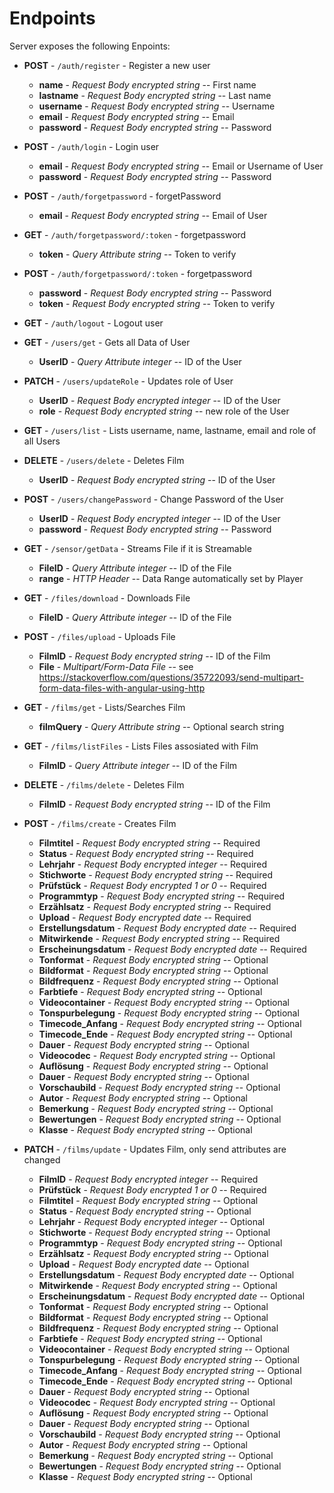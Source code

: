 # Endpoints

Server exposes the following Enpoints:

-   **POST** - `/auth/register` - Register a new user

    -   **name** - _Request Body encrypted string_ -- First name
    -   **lastname** - _Request Body encrypted string_ -- Last name
    -   **username** - _Request Body encrypted string_ -- Username
    -   **email** - _Request Body encrypted string_ -- Email
    -   **password** - _Request Body encrypted string_ -- Password

-   **POST** - `/auth/login` - Login user

    -   **email** - _Request Body encrypted string_ -- Email or Username of User
    -   **password** - _Request Body encrypted string_ -- Password

-   **POST** - `/auth/forgetpassword` - forgetPassword

    -   **email** - _Request Body encrypted string_ -- Email of User

-   **GET** - `/auth/forgetpassword/:token` - forgetpassword

    -   **token** - _Query Attribute string_ -- Token to verify

-   **POST** - `/auth/forgetpassword/:token` - forgetpassword

    -   **password** - _Request Body encrypted string_ -- Password
    -   **token** - _Request Body encrypted string_ -- Token to verify

-   **GET** - `/auth/logout` - Logout user

-   **GET** - `/users/get` - Gets all Data of User

    -   **UserID** - _Query Attribute integer_ -- ID of the User

-   **PATCH** - `/users/updateRole` - Updates role of User

    -   **UserID** - _Request Body encrypted integer_ -- ID of the User
    -   **role** - _Request Body encrypted string_ -- new role of the User

-   **GET** - `/users/list` - Lists username, name, lastname, email and role of all Users

-   **DELETE** - `/users/delete` - Deletes Film

    -   **UserID** - _Request Body encrypted string_ -- ID of the User

-   **POST** - `/users/changePassword` - Change Password of the User

    -   **UserID** - _Request Body encrypted integer_ -- ID of the User
    -   **password** - _Request Body encrypted string_ -- Password

-   **GET** - `/sensor/getData` - Streams File if it is Streamable

    -   **FileID** - _Query Attribute integer_ -- ID of the File
    -   **range** - _HTTP Header_ -- Data Range automatically set by Player

-   **GET** - `/files/download` - Downloads File

    -   **FileID** - _Query Attribute integer_ -- ID of the File

-   **POST** - `/files/upload` - Uploads File

    -   **FilmID** - _Request Body encrypted string_ -- ID of the Film
    -   **File** - _Multipart/Form-Data File_ -- see
        https://stackoverflow.com/questions/35722093/send-multipart-form-data-files-with-angular-using-http

-   **GET** - `/films/get` - Lists/Searches Film

    -   **filmQuery** - _Query Attribute string_ -- Optional search string

-   **GET** - `/films/listFiles` - Lists Files assosiated with Film

    -   **FilmID** - _Query Attribute integer_ -- ID of the Film

-   **DELETE** - `/films/delete` - Deletes Film

    -   **FilmID** - _Request Body encrypted string_ -- ID of the Film

-   **POST** - `/films/create` - Creates Film

    -   **Filmtitel** - _Request Body encrypted string_ -- Required
    -   **Status** - _Request Body encrypted string_ -- Required
    -   **Lehrjahr** - _Request Body encrypted integer_ -- Required
    -   **Stichworte** - _Request Body encrypted string_ -- Required
    -   **Prüfstück** - _Request Body encrypted 1 or 0_ -- Required
    -   **Programmtyp** - _Request Body encrypted string_ -- Required
    -   **Erzählsatz** - _Request Body encrypted string_ -- Required
    -   **Upload** - _Request Body encrypted date_ -- Required
    -   **Erstellungsdatum** - _Request Body encrypted date_ -- Required
    -   **Mitwirkende** - _Request Body encrypted string_ -- Required
    -   **Erscheinungsdatum** - _Request Body encrypted date_ -- Required
    -   **Tonformat** - _Request Body encrypted string_ -- Optional
    -   **Bildformat** - _Request Body encrypted string_ -- Optional
    -   **Bildfrequenz** - _Request Body encrypted string_ -- Optional
    -   **Farbtiefe** - _Request Body encrypted string_ -- Optional
    -   **Videocontainer** - _Request Body encrypted string_ -- Optional
    -   **Tonspurbelegung** - _Request Body encrypted string_ -- Optional
    -   **Timecode_Anfang** - _Request Body encrypted string_ -- Optional
    -   **Timecode_Ende** - _Request Body encrypted string_ -- Optional
    -   **Dauer** - _Request Body encrypted string_ -- Optional
    -   **Videocodec** - _Request Body encrypted string_ -- Optional
    -   **Auflösung** - _Request Body encrypted string_ -- Optional
    -   **Dauer** - _Request Body encrypted string_ -- Optional
    -   **Vorschaubild** - _Request Body encrypted string_ -- Optional
    -   **Autor** - _Request Body encrypted string_ -- Optional
    -   **Bemerkung** - _Request Body encrypted string_ -- Optional
    -   **Bewertungen** - _Request Body encrypted string_ -- Optional
    -   **Klasse** - _Request Body encrypted string_ -- Optional

-   **PATCH** - `/films/update` - Updates Film, only send attributes are changed

    -   **FilmID** - _Request Body encrypted integer_ -- Required
    -   **Prüfstück** - _Request Body encrypted 1 or 0_ -- Required
    -   **Filmtitel** - _Request Body encrypted string_ -- Optional
    -   **Status** - _Request Body encrypted string_ -- Optional
    -   **Lehrjahr** - _Request Body encrypted integer_ -- Optional
    -   **Stichworte** - _Request Body encrypted string_ -- Optional
    -   **Programmtyp** - _Request Body encrypted string_ -- Optional
    -   **Erzählsatz** - _Request Body encrypted string_ -- Optional
    -   **Upload** - _Request Body encrypted date_ -- Optional
    -   **Erstellungsdatum** - _Request Body encrypted date_ -- Optional
    -   **Mitwirkende** - _Request Body encrypted string_ -- Optional
    -   **Erscheinungsdatum** - _Request Body encrypted date_ -- Optional
    -   **Tonformat** - _Request Body encrypted string_ -- Optional
    -   **Bildformat** - _Request Body encrypted string_ -- Optional
    -   **Bildfrequenz** - _Request Body encrypted string_ -- Optional
    -   **Farbtiefe** - _Request Body encrypted string_ -- Optional
    -   **Videocontainer** - _Request Body encrypted string_ -- Optional
    -   **Tonspurbelegung** - _Request Body encrypted string_ -- Optional
    -   **Timecode_Anfang** - _Request Body encrypted string_ -- Optional
    -   **Timecode_Ende** - _Request Body encrypted string_ -- Optional
    -   **Dauer** - _Request Body encrypted string_ -- Optional
    -   **Videocodec** - _Request Body encrypted string_ -- Optional
    -   **Auflösung** - _Request Body encrypted string_ -- Optional
    -   **Dauer** - _Request Body encrypted string_ -- Optional
    -   **Vorschaubild** - _Request Body encrypted string_ -- Optional
    -   **Autor** - _Request Body encrypted string_ -- Optional
    -   **Bemerkung** - _Request Body encrypted string_ -- Optional
    -   **Bewertungen** - _Request Body encrypted string_ -- Optional
    -   **Klasse** - _Request Body encrypted string_ -- Optional
